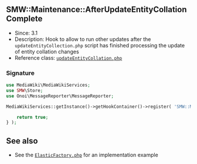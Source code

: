 ## SMW::Maintenance::AfterUpdateEntityCollationComplete

* Since: 3.1
* Description: Hook to allow to run other updates after the `updateEntityCollection.php` script has finished processing the update of entity collation changes
* Reference class: [`updateEntityCollation.php`][updateEntityCollation.php]

### Signature

```php
use MediaWiki\MediaWikiServices;
use SMW\Store;
use Onoi\MessageReporter\MessageReporter;

MediaWikiServices::getInstance()->getHookContainer()->register( 'SMW::Maintenance::AfterUpdateEntityCollationComplete', function( Store $store, MessageReporter $messageReporter ) {

	return true;
} );
```

## See also

- See the [`ElasticFactory.php`][ElasticFactory.php] for an implementation example

[updateEntityCollation.php]:https://github.com/SemanticMediaWiki/SemanticMediaWiki/blob/master/maintenance/updateEntityCollation.php
[ElasticFactory.php]:https://github.com/SemanticMediaWiki/SemanticMediaWiki/blob/master/src/Elastic/ElasticFactory.php
